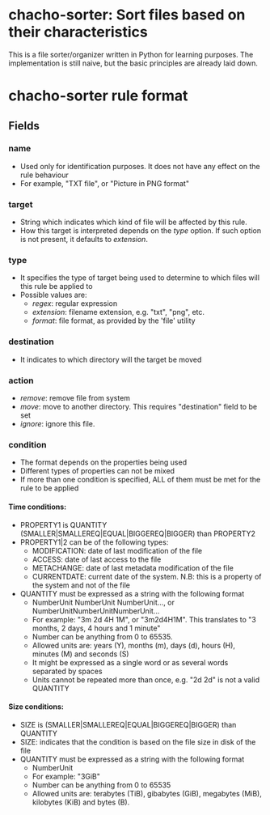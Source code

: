 # chacho-sorter: Sort files based on their characteristics

This is a file sorter/organizer written in Python for learning purposes. The implementation is
still naive, but the basic principles are already laid down.

# chacho-sorter rule format

## Fields

### name

* Used only for identification purposes. It does not have any effect on the
rule behaviour
* For example, "TXT file", or "Picture in PNG format"

### target

* String which indicates which kind of file will be affected by this rule.
* How this target is interpreted depends on the *type* option. If such option
  is not present, it defaults to *extension*.

### type

* It specifies the type of target being used to determine to which files will
  this rule be applied to
* Possible values are:
    * *regex*: regular expression
    * *extension*: filename extension, e.g. "txt", "png", etc.
    * *format*: file format, as provided by the 'file' utility

### destination

* It indicates to which directory will the target be moved

### action

* *remove*: remove file from system
* *move*: move to another directory. This requires "destination" field to be
  set
* *ignore*: ignore this file.

### condition

* The format depends on the properties being used
* Different types of properties can not be mixed
* If more than one condition is specified, ALL of them must be met for the rule
  to be applied

#### Time conditions:

* PROPERTY1 is QUANTITY (SMALLER|SMALLEREQ|EQUAL|BIGGEREQ|BIGGER) than
  PROPERTY2
* PROPERTY1|2 can be of the following types:
    * MODIFICATION: date of last modification of the file
    * ACCESS: date of last access to the file
    * METACHANGE: date of last metadata modification of the file
    * CURRENTDATE: current date of the system. N.B: this is a
    property of the system and not of the file
* QUANTITY must be expressed as a string with the following format
    * NumberUnit NumberUnit NumberUnit..., or NumberUnitNumberUnitNumberUnit...
    * For example: "3m 2d 4H 1M", or "3m2d4H1M". This translates to "3 months, 2 days, 4
      hours and 1 minute"
    * Number can be anything from 0 to 65535.
    * Allowed units are: years (Y), months (m), days (d), hours (H),
      minutes (M) and seconds (S)
    * It might be expressed as a single word or as several words separated
      by spaces
    * Units cannot be repeated more than once, e.g. "2d 2d" is not a valid
      QUANTITY

#### Size conditions:

* SIZE is (SMALLER|SMALLEREQ|EQUAL|BIGGEREQ|BIGGER) than QUANTITY
* SIZE: indicates that the condition is based on the file size in disk of the
  file
* QUANTITY must be expressed as a string with the following format
    * NumberUnit
    * For example: "3GiB"
    * Number can be anything from 0 to 65535
    * Allowed units are: terabytes (TiB), gibabytes (GiB), megabytes (MiB),
      kilobytes (KiB) and bytes (B).
